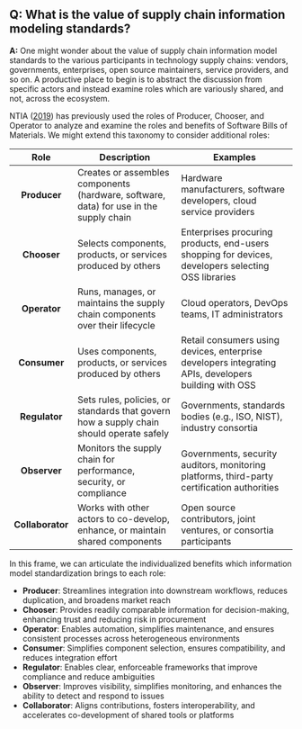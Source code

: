 ## **Q: What is the value of supply chain information modeling standards?**

**A:**
One might wonder about the value of supply chain information model standards to the various participants in technology supply chains: vendors, governments, enterprises, open source maintainers, service providers, and so on. A productive place to begin is to abstract the discussion from specific actors and instead examine roles which are variously shared, and not, across the ecosystem. 

NTIA ([2019](https://www.ntia.gov/files/ntia/publications/ntia_sbom_use_cases_roles_benefits-nov2019.pdf)) has previously used the roles of Producer, Chooser, and Operator to analyze and examine the roles and benefits of Software Bills of Materials. We might extend this taxonomy to consider additional roles:

| Role | Description | Examples |
| :--: | ----------- | -------- |
| **Producer**     | Creates or assembles components (hardware, software, data) for use in the supply chain | Hardware manufacturers, software developers, cloud service providers |
| **Chooser**      | Selects components, products, or services produced by others | Enterprises procuring products, end-users shopping for devices, developers selecting OSS libraries |
| **Operator**     | Runs, manages, or maintains the supply chain components over their lifecycle | Cloud operators, DevOps teams, IT administrators |
| **Consumer**     | Uses components, products, or services produced by others | Retail consumers using devices, enterprise developers integrating APIs, developers building with OSS |
| **Regulator**    | Sets rules, policies, or standards that govern how a supply chain should operate safely | Governments, standards bodies (e.g., ISO, NIST), industry consortia |
| **Observer**     | Monitors the supply chain for performance, security, or compliance | Governments, security auditors, monitoring platforms, third-party certification authorities | 
| **Collaborator** | Works with other actors to co-develop, enhance, or maintain shared components | Open source contributors, joint ventures, or consortia participants |

In this frame, we can articulate the individualized benefits which information model standardization brings to each role:

* **Producer**: Streamlines integration into downstream workflows, reduces duplication, and broadens market reach
* **Chooser**: Provides readily comparable information for decision-making, enhancing trust and reducing risk in procurement
* **Operator**: Enables automation, simplifies maintenance, and ensures consistent processes across heterogeneous environments
* **Consumer**: Simplifies component selection, ensures compatibility, and reduces integration effort
* **Regulator**: Enables clear, enforceable frameworks that improve compliance and reduce ambiguities
* **Observer**: Improves visibility, simplifies monitoring, and enhances the ability to detect and respond to issues
* **Collaborator**: Aligns contributions, fosters interoperability, and accelerates co-development of shared tools or platforms
